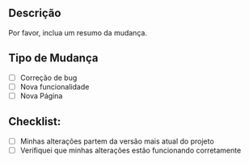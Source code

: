 ## Descrição
Por favor, inclua um resumo da mudança.

## Tipo de Mudança
- [ ] Correção de bug
- [ ] Nova funcionalidade
- [ ] Nova Página

## Checklist:
- [ ] Minhas alterações partem da versão mais atual do projeto
- [ ] Verifiquei que minhas alterações estão funcionando corretamente
